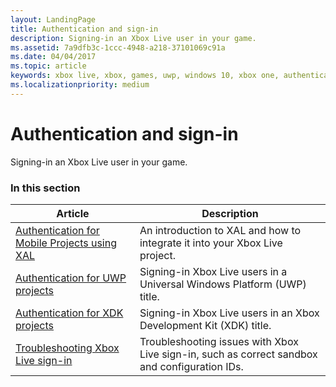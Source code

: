 ```yaml
---
layout: LandingPage
title: Authentication and sign-in
description: Signing-in an Xbox Live user in your game.
ms.assetid: 7a9dfb3c-1ccc-4948-a218-37101069c91a
ms.date: 04/04/2017
ms.topic: article
keywords: xbox live, xbox, games, uwp, windows 10, xbox one, authentication, sign-in
ms.localizationpriority: medium
---
```


# Authentication and sign-in

Signing-in an Xbox Live user in your game.


### In this section

| Article | Description |
|---------|-------------|
| [Authentication for Mobile Projects using XAL](xal_nav.md) | An introduction to XAL and how to integrate it into your Xbox Live project. |
| [Authentication for UWP projects](authentication-for-UWP-projects.md) | Signing-in Xbox Live users in a Universal Windows Platform (UWP) title. |
| [Authentication for XDK projects](authentication-for-XDK-projects.md) | Signing-in Xbox Live users in an Xbox Development Kit (XDK) title. |
| [Troubleshooting Xbox Live sign-in](../troubleshooting/troubleshooting-sign-in.md) | Troubleshooting issues with Xbox Live sign-in, such as correct sandbox and configuration IDs. |
